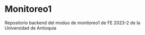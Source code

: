 # Monitoreo1
Repositorio backend del moduo de monitoreo1 de FE 2023-2 de la Universidad de Antioquia
